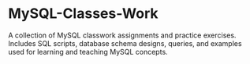 # MySQL-Classes-Work
A collection of MySQL classwork assignments and practice exercises. Includes SQL scripts, database schema designs, queries, and examples used for learning and teaching MySQL concepts.
